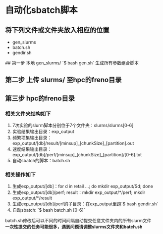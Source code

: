 # 自动化sbatch脚本
## 将下列文件或文件夹放入相应的位置
<ul>
<li>gen_slurms</li>
<li>batch.sh</li>
<li>gendir.sh</li>
</ul>
## 第一步 本地 gen_slurms/
`$ bash gen.sh` 生成所有参数组合脚本

## 第二步 上传 slurms/ 至hpc的freno目录

## 第三步 hpc的freno目录

### 相关文件夹结构如下
<ol>
<li>7次实验的slurm脚本分别位于7个文件夹：slurms/slurms[0-6]</li>
<li>实验结果输出目录：exp_output</li>
<li>频繁项集输出目录：exp_output/[db]/result/[minsup]_[chunkSize]_[partition].out</li>
<li>速度结果输出目录：exp_output/[db]/perf/[minsup]_[chunkSize]_[partition]/[0-6].txt</li>
<li>自动sbatch的脚本：batch.sh</li>
</ol>

### 相关操作如下
<ol>
<li>生成exp_output/[db]：for d in retail ...; do mkdir exp_output/$d; done</li>
<li>生成exp_output/[db]/perf; result：mkdir exp_output/*/perf; mkdir exp_output/*/result</li>
<li>生成exp_output/[db]/perf的子目录：在exp_output里跑`$ bash gendir.sh`</li>
<li>自动sbatch: `$ bash batch.sh [0-6]`</li>
</ol>
batch.sh修改后可以不同的时间间隔自动提交任意文件夹内的所有slurm文件<br>
<b>一次性提交的任务可能很多，遇到问题请调整slurms文件夹和batch.sh</b>
